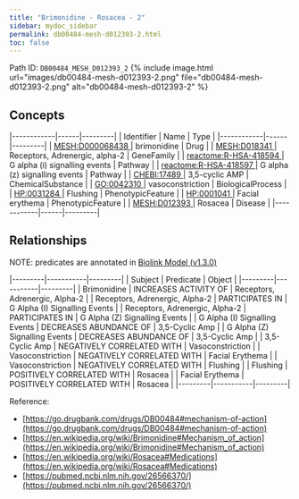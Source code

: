 ```yaml
---
title: "Brimonidine - Rosacea - 2"
sidebar: mydoc_sidebar
permalink: db00484-mesh-d012393-2.html
toc: false 
---
```



Path ID: `DB00484_MESH_D012393_2`
{% include image.html url="images/db00484-mesh-d012393-2.png" file="db00484-mesh-d012393-2.png" alt="db00484-mesh-d012393-2" %}

## Concepts

|------------|------|---------|
| Identifier | Name | Type    |
|------------|------|---------|
| <a href="https://identifiers.org/MESH:D000068438">MESH:D000068438 </a> | brimonidine | Drug |
| <a href="https://identifiers.org/MESH:D018341">MESH:D018341 </a> | Receptors, Adrenergic, alpha-2 | GeneFamily |
| <a href="https://identifiers.org/reactome:R-HSA-418594">reactome:R-HSA-418594 </a> | G alpha (i) signalling events | Pathway |
| <a href="https://identifiers.org/reactome:R-HSA-418597">reactome:R-HSA-418597 </a> | G alpha (z) signalling events | Pathway |
| <a href="https://identifiers.org/CHEBI:17489">CHEBI:17489 </a> | 3,5-cyclic AMP | ChemicalSubstance |
| <a href="https://identifiers.org/GO:0042310">GO:0042310 </a> | vasoconstriction | BiologicalProcess |
| <a href="https://identifiers.org/HP:0031284">HP:0031284 </a> | Flushing | PhenotypicFeature |
| <a href="https://identifiers.org/HP:0001041">HP:0001041 </a> | Facial erythema | PhenotypicFeature |
| <a href="https://identifiers.org/MESH:D012393">MESH:D012393 </a> | Rosacea | Disease |
|------------|------|---------|

## Relationships


NOTE: predicates are annotated in <a href="https://github.com/biolink/biolink-model/releases/tag/v1.3.0">Biolink Model (v1.3.0)</a>

|---------|-----------|---------|
| Subject | Predicate | Object  |
|---------|-----------|---------|
| Brimonidine | INCREASES ACTIVITY OF | Receptors, Adrenergic, Alpha-2 |
| Receptors, Adrenergic, Alpha-2 | PARTICIPATES IN | G Alpha (I) Signalling Events |
| Receptors, Adrenergic, Alpha-2 | PARTICIPATES IN | G Alpha (Z) Signalling Events |
| G Alpha (I) Signalling Events | DECREASES ABUNDANCE OF | 3,5-Cyclic Amp |
| G Alpha (Z) Signalling Events | DECREASES ABUNDANCE OF | 3,5-Cyclic Amp |
| 3,5-Cyclic Amp | NEGATIVELY CORRELATED WITH | Vasoconstriction |
| Vasoconstriction | NEGATIVELY CORRELATED WITH | Facial Erythema |
| Vasoconstriction | NEGATIVELY CORRELATED WITH | Flushing |
| Flushing | POSITIVELY CORRELATED WITH | Rosacea |
| Facial Erythema | POSITIVELY CORRELATED WITH | Rosacea |
|---------|-----------|---------|

Reference: 
  - [https://go.drugbank.com/drugs/DB00484#mechanism-of-action](https://go.drugbank.com/drugs/DB00484#mechanism-of-action)
  - [https://en.wikipedia.org/wiki/Brimonidine#Mechanism_of_action](https://en.wikipedia.org/wiki/Brimonidine#Mechanism_of_action)
  - [https://en.wikipedia.org/wiki/Rosacea#Medications](https://en.wikipedia.org/wiki/Rosacea#Medications)
  - [https://pubmed.ncbi.nlm.nih.gov/26566370/](https://pubmed.ncbi.nlm.nih.gov/26566370/)
